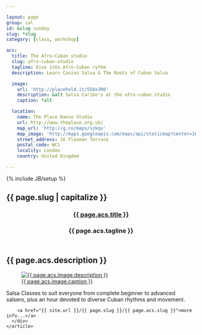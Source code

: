 ```yaml
---

layout: page
group: cal
id: &slug sunday
slug: *slug
category: [class, workshop]

acs:
  title: The Afro-Cuban studio
  slug: afro-cuban-studio
  tagline: Dive into Afro-Cuban rythm
  description: Learn Casino Salsa & The Roots of Cuban Salsa

  image: 
    url: 'http://placehold.it/550x300'
    description: &alt Salsa Caribe's at the afro-cuban studio
    caption: *alt

  location:
    name: The Place Dance Studio
    url: http://www.theplace.org.uk/
    map_url: 'http://g.co/maps/szkqv'
    map_image: 'http://maps.googleapis.com/maps/api/staticmap?center=16,flaxman,terrace,wc1,London&amp;zoom=15&amp;size=198x198&amp;markers=color:red%7Clabel:a%7C51.527717,-0.128275&amp;sensor=false'
    street_address: 16 Flaxman Terrace
    postal_code: WC1
    locality: London
    country: United Kingdom

---
```

{% include JB/setup %}

<section>
  <div class="section calendar-item">
    <h2 id="{{page.slug}}"><span class="flag">{{ page.slug | capitalize }}</span></h2>
    <article>
      <div class="article vevent">
        <header>
          <div class="header">
            <hgroup class="summary">
              <h1><a href="{{ site.url }}/{{ page.slug }}/{{ page.acs.slug }}"><span>{{ page.acs.title }} </span></a></h1>
              <h3 class="strapline">{{ page.acs.tagline }}</h3>
            </hgroup>
          </div>
        </header>
        <h2 class="description">{{ page.acs.description }}</h2>
        <a href="{{ site.url }}/{{ page.slug }}/{{ page.acs.slug }}">
          <figure>
            <img src="{{ page.acs.image.url }}" alt="{{ page.acs.image.description }}" class="paysage">
            <figcaption>{{ page.acs.image.caption }}</figcaption>
          </figure>
        </a>

Salsa Classes to suit everyone from complete beginner to advanced salsero, plus an hour devoted to diverse Cuban rhythms and movement.

        <a href="{{ site.url }}/{{ page.slug }}/{{ page.acs.slug }}">more info...</a>
      </div>
    </article>
  </div>
</section>

